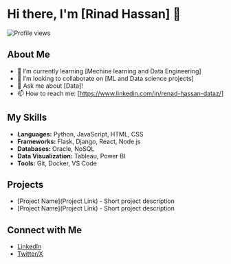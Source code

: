 # Hi there, I'm [Rinad Hassan] 👋

![Profile views](https://gpvc.arturio.dev/RinDataz) 

## About Me

- 🌱 I’m currently learning [Mechine learning and Data Engineering]
- 👯 I’m looking to collaborate on [ML and Data science projects]
- 💬 Ask me about [Data]!
- 📫 How to reach me: [https://www.linkedin.com/in/renad-hassan-dataz/]

## My Skills

- **Languages:** Python, JavaScript, HTML, CSS
- **Frameworks:** Flask, Django, React, Node.js
- **Databases:** Oracle, NoSQL
- **Data Visualization:** Tableau, Power BI
- **Tools:** Git, Docker, VS Code

## Projects

- [Project Name](Project Link) - Short project description
- [Project Name](Project Link) - Short project description

## Connect with Me

- [LinkedIn](https://www.linkedin.com/in/renad-hassan-dataz/)
- [Twitter/X](https://x.com/RinDataz)
